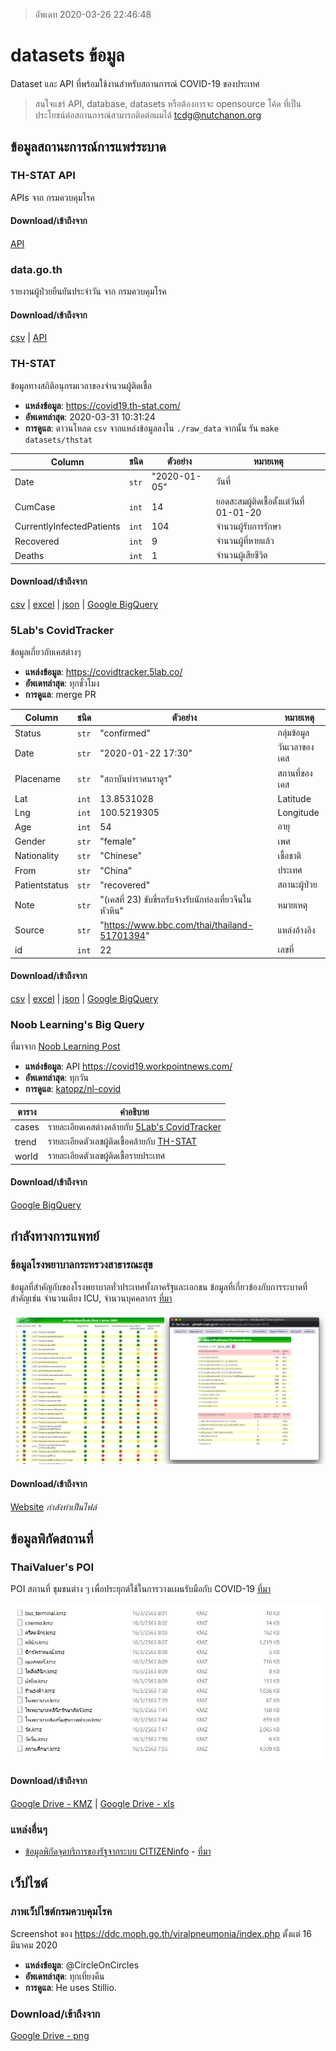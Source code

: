 > อัพเดท 2020-03-26 22:46:48

# datasets ข้อมูล

Dataset และ API ที่พร้อมใช้งานสำหรับสถานการณ์ COVID-19 ของประเทศ

> สนใจแชร์ API, database, datasets หรือต้องการจะ opensource โค้ด ที่เป็นประโยชน์ต่อสถานการณ์สามารถติดต่อผมได้ tcdg@nutchanon.org


## ข้อมูลสถานะการณ์การแพร่ระบาด

### TH-STAT API
APIs จาก กรมควบคุมโรค

#### Download/เข้าถึงจาก
[API](https://covid19.th-stat.com/th/api)

### data.go.th
รายงานผู้ป่วยยืนยันประจำวัน จาก กรมควบคุมโรค

#### Download/เข้าถึงจาก
[csv](https://data.go.th/dataset/covid-19-daily) | [API](https://data.go.th/dataset/covid-19-daily)

### TH-STAT

ข้อมูลทางสถิติอนุกรมเวลาของจำนวนผู้ติดเชื้อ

 * **แหล่งข้อมูล**: <https://covid19.th-stat.com/>
 * **อัพเดทล่าสุด**: 2020-03-31 10:31:24
 * **การดูแล**: ดาวนโหลด `csv` จากแหล่งข้อมูลลงใน `./raw_data` จากนั้น รัน `make datasets/thstat`

| Column                    | ชนิด  | ตัวอย่าง     | หมายเหตุ                                 |
| ------------------------- | ----- | ------------ | ---------------------------------------- |
| Date                      | `str` | "2020-01-05" | วันที่                                   |
| CumCase                   | `int` | 14           | ยอดสะสมผู้ติดเชื้อตั้งแต่วันที่ 01-01-20 |
| CurrentlyInfectedPatients | `int` | 104          | จำนวนผู้รับการรักษา                      |
| Recovered                 | `int` | 9            | จำนวนผู้ที่หายแล้ว                       |
| Deaths                    | `int` | 1            | จำนวนผู้เสียชีวิต                        |

#### Download/เข้าถึงจาก
[csv](datasets/thstat.csv) | [excel](datasets/thstat.xlsx) | [json](datasets/thstat.json) | [Google BigQuery](https://console.cloud.google.com/bigquery?project=nl-covid&p=nl-covid&d=tcgd&t=thstat20200324&page=table)

### 5Lab's CovidTracker
ข้อมูลเกี่ยวกับเคสต่างๆ
 * **แหล่งข้อมูล**: <https://covidtracker.5lab.co/>
 * **อัพเดทล่าสุด**: ทุกชั่วโมง
 * **การดูแล**: merge PR

| Column        | ชนิด  | ตัวอย่าง                                                 | หมายเหตุ      |
| ------------- | ----- | -------------------------------------------------------- | ------------- |
| Status        | `str` | "confirmed"                                              | กลุ่มข้อมูล   |
| Date          | `str` | "2020-01-22 17:30"                                       | วันเวลาของเคส |
| Placename     | `str` | "สถาบันบำราศนราดูร"                                      | สถานที่ของเคส |
| Lat           | `int` | 13.8531028                                               | Latitude      |
| Lng           | `int` | 100.5219305                                              | Longitude     |
| Age           | `int` | 54                                                       | อายุ          |
| Gender        | `str` | "female"                                                 | เพศ           |
| Nationality   | `str` | "Chinese"                                                | เชื้อชาติ     |
| From          | `str` | "China"                                                  | ประเทศ        |
| Patientstatus | `str` | "recovered"                                              | สถานะผู้ป่วย  |
| Note          | `str` | "(เคสที่ 23) ขับขี่รถรับจ้างรับนักท่องเที่ยวจีนในหัวหิน" | หมายเหตุ      |
| Source        | `str` | "https://www.bbc.com/thai/thailand-51701394"             | แหล่งอ้างอิง  |
| id            | `int` | 22                                                       | เลขที่        |

#### Download/เข้าถึงจาก
[csv](datasets/5lab.csv) | [excel](datasets/5lab.xlsx) | [json](datasets/5lab.json) | [Google BigQuery](https://console.cloud.google.com/bigquery?project=nl-covid&p=nl-covid&d=tcgd&t=5lab20200324&page=table)


### Noob Learning's Big Query
ที่มาจาก [Noob Learning Post](https://www.facebook.com/nooblearning/posts/524596781786891)
 * **แหล่งข้อมูล**: API https://covid19.workpointnews.com/
 * **อัพเดทล่าสุด**: ทุกวัน
 * **การดูแล**: [katopz/nl-covid](https://github.com/katopz/nl-covid)

| ตาราง | คำอธิบาย                                          |
| ----- | ------------------------------------------------- |
| cases | รายละเอียดเคสต่างคล้ายกับ [5Lab's CovidTracker]() |
| trend | รายละเอียดตัวเลขผู้ติดเชื้อคล้ายกับ [TH-STAT]()   |
| world | รายละเอียดตัวเลขผู้ติดเชื้อรายประเทศ              |


#### Download/เข้าถึงจาก
[Google BigQuery](https://console.cloud.google.com/bigquery?project=nl-covid&p=nl-covid&d=covid19&page=dataset)

## กำลังทางการแพทย์

### ข้อมูลโรงพยาบาลกระทรวงสาธารณะสุข
ข้อมูลที่สำคัญกับของโรงพยาบาลทั่วประเทศทั้งภาครัฐและเอกชน ข้อมูลที่เกี่ยวข้องกับการระบาดที่สำคัญเช่น จำนวนเตียง ICU, จำนวนบุคคลากร [ที่มา](https://www.facebook.com/pg/thaivaluer)

![ICU Staff Ventalator](assets/gishealth.png)

#### Download/เข้าถึงจาก
[Website](http://gishealth.moph.go.th/healthmap/report.php) *กำลังทำเป็นไฟล์*



## ข้อมูลพิกัดสถานที่

### ThaiValuer's POI
POI สถานที่ ชุมชนต่าง ๆ เพื่อประยุกต์ใช้ในการวางแผนรับมือกับ COVID-19 [ที่มา](https://www.facebook.com/thaivaluer/posts/2494014620821845)

![List of POI Category](assets/ThaiValuerPOI.jpg)

#### Download/เข้าถึงจาก
[Google Drive - KMZ](https://drive.google.com/open?id=14vsZxcAyfheEhsuIBX6yzfcI33u7eewF) | [Google Drive - xls](https://drive.google.com/open?id=1uIzpYGX3MI0BP4LERajzL2-lObnWP4mg)


### แหล่งอื่นๆ
 - [ข้อมูลพิกัดจุดบริการของรัฐจากระบบ CITIZENinfo](https://data.go.th/dataset/citizeninfo_location_mar2563) - [ที่มา](https://data.go.th/blog/covid-19-citizeninfo)

## เว็ปไซต์

### ภาพเว็ปไซต์กรมควบคุมโรค
Screenshot ของ <https://ddc.moph.go.th/viralpneumonia/index.php> ตั้งแต่ 16 มีนาคม 2020

 * **แหล่งข้อมูล**: @CircleOnCircles
 * **อัพเดทล่าสุด**: ทุกเที่ยงคืน
 * **การดูแล**: He uses Stillio.

### Download/เข้าถึงจาก
[Google Drive - png](https://drive.google.com/drive/folders/1a4Qzn-DA7yWpGwIAPa23VXgh3qwwT3t0?usp=sharing)
